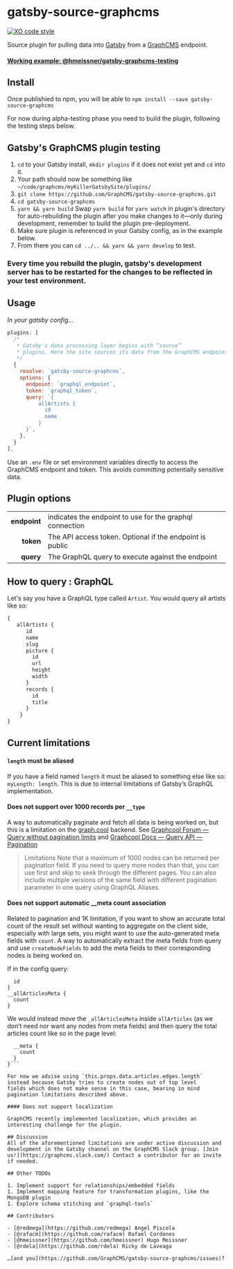 # gatsby-source-graphcms

[![XO code style](https://img.shields.io/badge/code_style-XO-5ed9c7.svg)](https://github.com/sindresorhus/xo)

Source plugin for pulling data into [Gatsby](https://github.com/gatsbyjs) from a [GraphCMS](https://graphcms.com) endpoint.

#### [Working example: @hmeissner/gatsby-graphcms-testing](https://github.com/hmeissner/gatsby-graphcms-testing)

## Install

Once publishied to npm, you will be able to
`npm install --save gatsby-source-graphcms`

For now during alpha-testing phase you need to build the plugin,
following the testing steps below.

## Gatsby's GraphCMS plugin testing

1. `cd` to your Gatsby install, `mkdir plugins` if it does not
    exist yet and `cd` into it.
1. Your path should now be something like
    `~/code/graphcms/myKillerGatsbySite/plugins/`
1. `git clone https://github.com/GraphCMS/gatsby-source-graphcms.git`
1. `cd gatsby-source-graphcms`
1. `yarn && yarn build`
    Swap `yarn build` for `yarn watch` in plugin's directory for
    auto-rebuilding the plugin after you make changes to it—only
    during development, remember to build the plugin pre-deployment.
1. Make sure plugin is referenced in your Gatsby config, as in
    the example below.
1. From there you can `cd ../.. && yarn && yarn develop` to test.

### Every time you rebuild the plugin, gatsby's development server has to be restarted for the changes to be reflected in your test environment.


## Usage
*In your gatsby config...*
```javascript
plugins: [
  /*
   * Gatsby's data processing layer begins with “source”
   * plugins. Here the site sources its data from the GraphCMS endpoint
   */
  {
    resolve: `gatsby-source-graphcms`,
    options: {
      endpoint: `graphql_endpoint`,
      token: `graphql_token`,
      query: `{
          allArtists {
            id
            name
          }
      }`,
    },
  }
],
```
Use an `.env` file or set environment variables directly to access the GraphCMS endpoint and token. This avoids committing potentially sensitive data.

## Plugin options
|              |                                                          |
|-------------:|:---------------------------------------------------------|
| **endpoint** | indicates the endpoint to use for the graphql connection |
| **token**    | The API access token. Optional if the endpoint is public |
| **query**    | The GraphQL query to execute against the endpoint        |

## How to query : GraphQL

Let's say you have a GraphQL type called `Artist`. You would query all artists like so:

```graphql
{
   allArtists {
      id
      name
      slug
      picture {
        id
        url
        height
        width
      }
      records {
        id
        title
      }
    }
}
```

## Current limitations

#### `length` must be aliased

If you have a field named `length` it must be aliased to something else like so: `myLength: length`. This is due to internal limitations of Gatsby’s GraphQL implementation.

#### Does not support over 1000 records per `__type`

A way to automatically paginate and fetch all data is being worked on, but this is a limitation on the [graph.cool](https://www.graph.cool) backend. See [Graphcool Forum — Query without pagination limits](https://www.graph.cool/forum/t/query-without-pagination-limits/845) and [Graphcool Docs — Query API — Pagination](https://www.graph.cool/docs/reference/graphql-api/query-api-nia9nushae/#pagination)
> Limitations
> Note that a maximum of 1000 nodes can be returned per pagination field. If you need to query more nodes than that, you can use first and skip to seek through the different pages. You can also include multiple versions of the same field with different pagination parameter in one query using GraphQL Aliases.

#### Does not support automatic \_\_meta count association
Related to pagination and 1K limitation, if you want to show an
accurate total count of the result set without wanting to
aggregate on the client side, especially with large sets, you
might want to use the auto-generated meta fields with `count`.
A way to automatically extract the meta fields from query and
use `createNodeFields` to add the meta fields to their
corresponding nodes is being worked on.

If in the config query:
```allArticles {
  id
}
__allArticlesMeta {
  count
}
```
We would instead move the `_allArticlesMeta` inside `allArticles`
(as we don’t need nor want any nodes from meta fields) and then
query the total articles count like so in the page level:
```allArticles {
  __meta {
    count
  }
}```

For now we advise using `this.props.data.articles.edges.length`
instead because Gatsby tries to create nodes out of top level
fields which does not make sense in this case, bearing in mind
pagination limitations described above.

#### Does not support localization

GraphCMS recently implemented localization, which provides an interesting challenge for the plugin.

## Discussion
All of the aforementioned limitations are under active discussion and development in the Gatsby channel on the GraphCMS Slack group. [Join us!](https://graphcms.slack.com/) Contact a contributor for an invite if needed.

## Other TODOs

1. Implement support for relationships/embedded fields
1. Implement mapping feature for transformation plugins, like the MongoDB plugin
1. Explore schema stitching and `graphql-tools`

## Contributors

- [@redmega](https://github.com/redmega) Angel Piscola
- [@rafacm](https://github.com/rafacm) Rafael Cordones
- [@hmeissner](https://github.com/hmeissner) Hugo Meissner
- [@rdela](https://github.com/rdela) Ricky de Laveaga

…[and you](https://github.com/GraphCMS/gatsby-source-graphcms/issues)?
